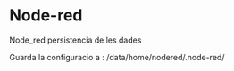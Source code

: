 # Node-red
Node_red persistencia de les dades

Guarda la configuracio a : /data/home/nodered/.node-red/
